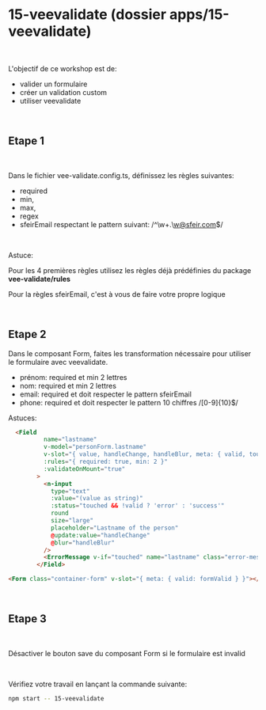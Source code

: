 # 15-veevalidate (dossier apps/15-veevalidate)

<br/>

L'objectif de ce workshop est de:
- valider un formulaire
- créer un validation custom
- utiliser veevalidate

<br/>

## Etape 1
<br/>

Dans le fichier vee-validate.config.ts, définissez les règles suivantes:
- required
- min,
- max,
- regex
- sfeirEmail respectant le pattern suivant: /^\w+.\w@sfeir.com$/

<br/>

Astuce:

Pour les 4 premières règles utilisez les règles déjà prédéfinies du package **vee-validate/rules**

Pour la règles sfeirEmail, c'est à vous de faire votre propre logique

<br/>

## Etape 2

Dans le composant Form, faites les transformation nécessaire pour utiliser le formulaire avec veevalidate.

- prénom: required et min 2 lettres
- nom: required et min 2 lettres
- email: required et doit respecter le pattern sfeirEmail
- phone: required et doit respecter le pattern 10 chiffres /[0-9]{10}$/

Astuces:

```html
  <Field
          name="lastname"
          v-model="personForm.lastname"
          v-slot="{ value, handleChange, handleBlur, meta: { valid, touched } }"
          :rules="{ required: true, min: 2 }"
          :validateOnMount="true"
        >
          <n-input
            type="text"
            :value="(value as string)"
            :status="touched && !valid ? 'error' : 'success'"
            round
            size="large"
            placeholder="Lastname of the person"
            @update:value="handleChange"
            @blur="handleBlur"
          />
          <ErrorMessage v-if="touched" name="lastname" class="error-message" />
        </Field>
```

```html
<Form class="container-form" v-slot="{ meta: { valid: formValid } }"></Form>
```

<br/>

## Etape 3

<br/>

Désactiver le bouton save du composant Form si le formulaire est invalid

<br/>

Vérifiez votre travail en lançant la commande suivante:

```bash
npm start -- 15-veevalidate
```

